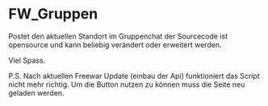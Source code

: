 # FW_Gruppen
Postet den aktuellen Standort im Gruppenchat
der Sourcecode ist opensource und kann beliebig verändert oder erweitert werden.

Viel Spass.

P.S. Nach aktuellen Freewar Update (einbau der Api) funktioniert das Script nicht mehr richtig.
Um die Button nutzen zu können muss die Seite neu geladen werden.
